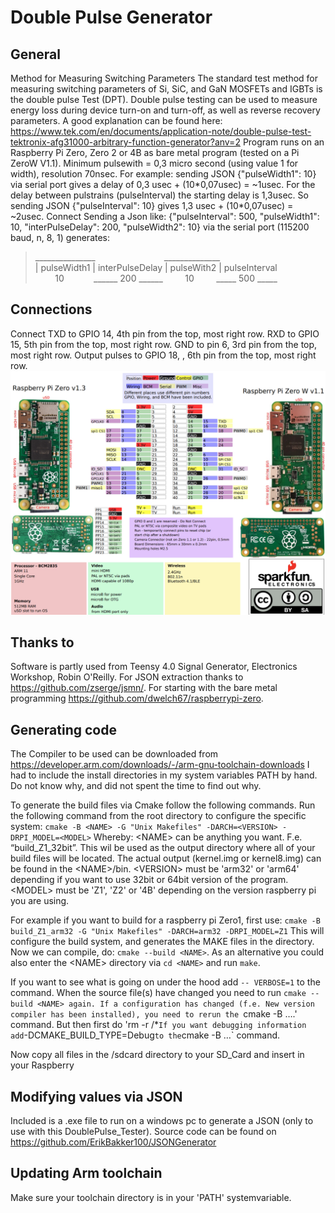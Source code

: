 # Double Pulse Generator
## General
Method for Measuring Switching Parameters The standard test method for measuring switching parameters of Si, SiC, and GaN MOSFETs and IGBTs is the double pulse Test (DPT). Double pulse testing can be used to measure energy loss during device turn-on and turn-off, as well as reverse recovery parameters. A good explanation can be found here: https://www.tek.com/en/documents/application-note/double-pulse-test-tektronix-afg31000-arbitrary-function-generator?anv=2
Program runs on an Raspberry Pi Zero, Zero 2 or 4B as bare metal program (tested on a Pi ZeroW V1.1). Minimum pulsewith = 0,3 micro second (using value 1 for width), resolution 70nsec. For example: sending JSON {"pulseWidth1": 10} via serial port gives a delay of 0,3 usec + (10\*0,07usec) = ~1usec. For the delay between pulstrains (pulseInterval) the starting delay is 1,3usec. So sending JSON {"pulseInterval": 10} gives 1,3 usec + (10\*0,07usec) = ~2usec.
Connect 
Sending a Json like: {"pulseInterval": 500, "pulseWidth1": 10, "interPulseDelay": 200, "pulseWidth2": 10} via the serial port (115200 baud, n, 8, 1) generates: <br />
>_______________&nbsp; &nbsp; &nbsp; &nbsp; &nbsp; &nbsp; &nbsp; &nbsp; &nbsp; &nbsp; &nbsp; &nbsp; &nbsp; &nbsp; ______________ <br />
>| pulseWidth1 | interPulseDelay | pulseWith2 | pulseInterval <br />
>&nbsp; &nbsp; &nbsp; &nbsp; 10&nbsp; &nbsp; &nbsp; &nbsp; &nbsp; &nbsp; ______ 200 ______ &nbsp; &nbsp; &nbsp; &nbsp; 10 &nbsp; &nbsp; &nbsp; &nbsp; _____ 500 _____ <br />
## Connections
Connect TXD to GPIO 14, 4th pin from the top, most right row. RXD to GPIO 15, 5th pin from the top, most right row. GND to pin 6, 3rd pin from the top, most right row. Output pulses to GPIO 18, , 6th pin from the top, most right row.  
![Raspberry Pi Zero Connector](Information/raspizero.jpg)

## Thanks to
Software is partly used from Teensy 4.0 Signal Generator, Electronics Workshop, Robin O'Reilly.
For JSON extraction thanks to https://github.com/zserge/jsmn/. 
For starting with the bare metal programming https://github.com/dwelch67/raspberrypi-zero.

## Generating code
The Compiler to be used can be downloaded from https://developer.arm.com/downloads/-/arm-gnu-toolchain-downloads
I had to include the install directories in my system variables PATH by hand. Do not know why, and did not spent the time to find out why.

To generate the build files via Cmake follow the following commands.
Run the following command from the root directory to configure the specific system:
`cmake -B <NAME> -G "Unix Makefiles" -DARCH=<VERSION> -DRPI_MODEL=<MODEL>`
Whereby:
\<NAME\> can be anything you want. F.e. “build_Z1_32bit”. This wil be used as the output directory where all of your build files will be located. The actual output (kernel.img or kernel8.img) can be found in the \<NAME\>/bin.
\<VERSION\> must be 'arm32' or 'arm64' depending if you want to use 32bit or 64bit version of the program.
\<MODEL\> must be 'Z1', 'Z2' or '4B' depending on the version raspberry pi you are using.

For example if you want to build for a raspberry pi Zero1, first use:
`cmake -B build_Z1_arm32 -G "Unix Makefiles" -DARCH=arm32 -DRPI_MODEL=Z1`
This will configure the build system, and generates the MAKE files in the <NAME> directory.
Now we can compile, do:
`cmake --build <NAME>`.
As an alternative you could also enter the \<NAME\> directory via `cd <NAME>` and run `make`.

If you want to see what is going on under the hood add `-- VERBOSE=1` to the command.
When the source file(s) have changed you need to run `cmake --build <NAME> again.
If a configuration has changed (f.e. New version compiler has been installed), you need to rerun the `cmake -B ….' command. But then first do 'rm -r <NAME>/*`
If you want debugging information add `-DCMAKE_BUILD_TYPE=Debug` to the `cmake -B …` command.

Now copy all files in the /sdcard directory to your SD_Card and insert in your Raspberry

## Modifying values via JSON
Included is a .exe file to run on a windows pc to generate a JSON (only to use with this DoublePulse_Tester). Source code can be found on https://github.com/ErikBakker100/JSONGenerator

## Updating Arm toolchain
Make sure your toolchain directory is in your 'PATH' systemvariable.
